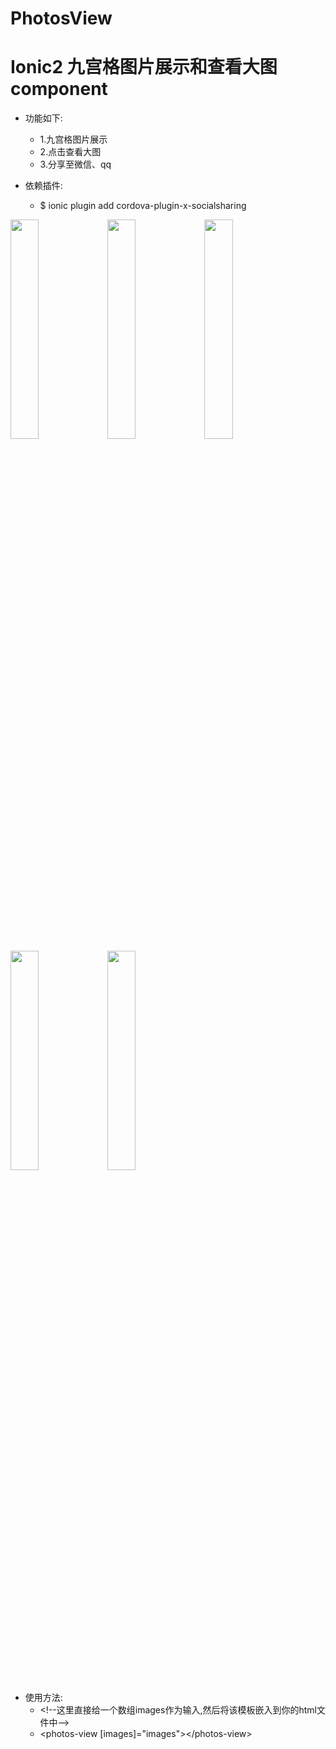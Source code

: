 # PhotosView
Ionic2 九宫格图片展示和查看大图component
===
* 功能如下:
    * 1.九宫格图片展示
    * 2.点击查看大图
    * 3.分享至微信、qq

* 依赖插件:
    * $ ionic plugin add cordova-plugin-x-socialsharing

<img src="https://github.com/schubertq/PhotosView/raw/master/screenshots/p1.png" width = "30%" />
<img src="https://github.com/schubertq/PhotosView/raw/master/screenshots/p2.png" width = "30%" />
<img src="https://github.com/schubertq/PhotosView/raw/master/screenshots/p3.png" width = "30%" />
<img src="https://github.com/schubertq/PhotosView/raw/master/screenshots/p4.png" width = "30%" />
<img src="https://github.com/schubertq/PhotosView/raw/master/screenshots/p5.png" width = "30%" />

* 使用方法:
    * &lt;!--这里直接给一个数组images作为输入,然后将该模板嵌入到你的html文件中--&gt;
    * &lt;photos-view [images]="images"&gt;&lt;/photos-view&gt;